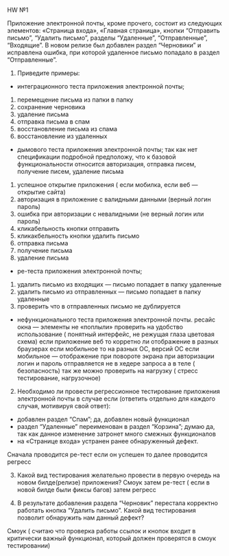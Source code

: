 HW №1

Приложение электронной почты, кроме прочего, состоит из следующих элементов: «Страница входа», «Главная страница», кнопки “Отправить письмо”, “Удалить письмо”, разделы “Удаленные”, “Отправленные”, “Входящие”. В новом релизе был добавлен раздел “Черновики” и исправлена ошибка, при которой удаленное письмо попадало в раздел “Отправленные”. 
1. Приведите примеры:
- интеграционного теста приложения электронной почты;
1) перемещение письма из папки в папку
2) сохранение черновика
3) удаление письма
4) отправка письма в спам
5) восстановление письма из спама
6) восстановление из удаленных

- дымового теста приложения электронной почты;
так как нет спецификации подробной предположу, что к базовой функциональности относится авторизация, отправка писем, получение писем, удаление письма 

1) успешное открытие приложения ( если мобилка, если веб — открытие сайта)
2) авторизация в приложение с валидными данными (верный логин пароль)
3) ошибка при авторизации с невалидными (не верный логин или пароль)
4) кликабельность кнопки отправить
5) кликакбельность кнопки удалить письмо
6) отправка письма 
7) получение письма
8) удаление письма


- ре-теста приложения электронной почты;
1) удалить письмо из входящих — письмо попадает в папку удаленные
2) удалить письмо из отправленных — письмо попадает в папку удаленные
3) проверить что в отправленных письмо не дублируется

- нефункционального теста приложения электронной почты.
ресайс окна — элементы не «поплыли»
проверить на удобство использование ( понятный интерфейс, не режущая глаза цветовая схема)
если приложение веб то корретно ли отображение в разных браузерах
если мобильное то на разных ОС, версий ОС
если мобильное — отображение при повороте экрана
при авторизации логин и пароль отправляется не в хедере запроса а в теле ( безопасность)
так же можно проверить на нагрузку ( стресс тестирование, нагрузочное)




2. Необходимо ли провести регрессионное тестирование приложения электронной почты в случае если (ответить отдельно для каждого случая, мотивируя свой ответ):

- добавлен раздел “Спам”;
да, добавлен новый функционал
- раздел “Удаленные” переименован в раздел “Корзина”;
думаю да, так как данное изменение затронет много смежных функционалов 
- на «Странице входа» устранен ранее обнаруженный дефект.

Сначала проводится ре-тест если он успешен то далее проводится регресс

3. Какой вид тестирования желательно провести в первую очередь на новом билде(релизе) приложения?
Смоук затем ре-тест ( если в новой билде были фиксы багов) затем регресс

4. В результате добавления раздела “Черновик” перестала корректно работать кнопка “Удалить письмо”. Какой вид тестирования позволит обнаружить нам данный дефект?

Смоук ( считаю что проверка работы ссылок и кнопок входит в критически важный функционал, который должен проверятся в смоук тестировании) 
